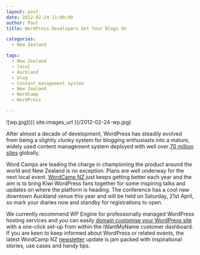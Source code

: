 ```yaml
---
layout: post
date: 2012-02-24 11:00:00
author: Paul
title: WordPress Developers Get Your Blogs On

categories:
  - New Zealand

tags:
  - New Zealand
  - local
  - Auckland
  - blog
  - Content management system
  - New Zealand
  - WordCamp
  - WordPress

---
```


![wp.jpg]({{ site.images_url }}/2012-02-24-wp.jpg)

After almost a decade of development, WordPress has steadily evolved from being a slightly clunky system for blogging enthusiasts into a mature, widely used content management system deployed with well over [70 million sites](http://en.wordpress.com/stats/) globally. 

Word Camps are leading the charge in championing the product around the world and New Zealand is no exception. Plans are well underway for the next local event. [WordCamp NZ](http://wordcamp.org.nz/) just keeps getting better each year and the aim is to bring Kiwi WordPress fans together for some inspiring talks and updates on where the platform is heading. The conference has a cool new downtown Auckland venue this year and will be held on Saturday, 21st April, so mark your diaries now and standby for registrations to open.

We currently recommend WP Engine for professionally managed WordPress hosting services and you can easily [domain customise your WordPress site](https://iwantmyname.co.nz/services/blog-hosting/wpengine-wordpress-custom-domain) with a one-click set-up from within the iWantMyName customer dashboard. If you are keen to keep informed about WordPress or related events, the latest WordCamp NZ [newsletter](http://wordcampnz.cmail3.com/t/ViewEmail/y/96F85DCBCCBE7DC8/088F56BB25488221C67FD2F38AC4859C) update is jam packed with inspirational stories, use cases and handy tips.

